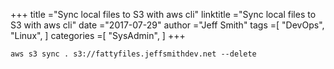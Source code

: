 +++ 
title ="Sync local files to S3 with aws cli" 
linktitle ="Sync local files to S3 with aws cli" 
date ="2017-07-29" 
author ="Jeff Smith"
tags =[ "DevOps", "Linux",  ] 
categories =[ "SysAdmin",  ] 
+++ 

    aws s3 sync . s3://fattyfiles.jeffsmithdev.net --delete


